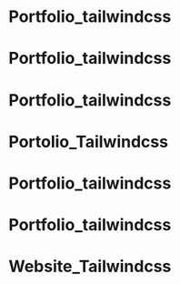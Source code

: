# Portfolio_tailwindcss
# Portfolio_tailwindcss
# Portfolio_tailwindcss
# Portolio_Tailwindcss
# Portfolio_tailwindcss
# Portfolio_tailwindcss
# Website_Tailwindcss
